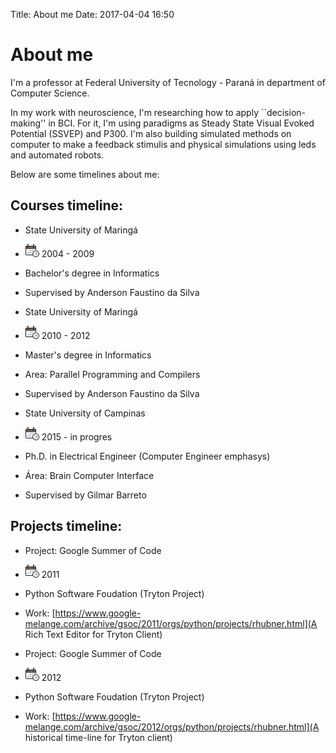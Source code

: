 Title: About me
Date: 2017-04-04 16:50

# About me

I'm a professor at Federal University of Tecnology - Paraná in department of Computer Science.

In my work with neuroscience, I'm researching how to apply ``decision-making'' in BCI. For it, I'm using paradigms as Steady State Visual Evoked Potential (SSVEP) and P300. I'm also building simulated methods on computer to make a feedback stimulis and physical simulations using leds and automated robots.

Below are some timelines about me:

## Courses timeline:

- State University of Maringá
- ![](../images/date-time.png) 2004 - 2009
- Bachelor's degree in Informatics
- Supervised by Anderson Faustino da Silva

- State University of Maringá
- ![](../images/date-time.png) 2010 - 2012
- Master's degree in Informatics
- Area: Parallel Programming and Compilers
- Supervised by Anderson Faustino da Silva

- State University of Campinas
- ![](../images/date-time.png) 2015 - in progres
- Ph.D. in Electrical Engineer (Computer Engineer emphasys)
- Área: Brain Computer Interface
- Supervised by Gilmar Barreto


## Projects timeline:

- Project: Google Summer of Code
- ![](../images/date-time.png) 2011
- Python Software Foudation (Tryton Project)
- Work: [https://www.google-melange.com/archive/gsoc/2011/orgs/python/projects/rhubner.html](A Rich Text Editor for Tryton Client)

- Project: Google Summer of Code
- ![](../images/date-time.png) 2012
- Python Software Foudation (Tryton Project)
- Work: [https://www.google-melange.com/archive/gsoc/2012/orgs/python/projects/rhubner.html](A historical time-line for Tryton client)